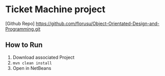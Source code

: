 # Ticket Machine project 

[Github Repo] https://github.com/florusu/Object-Orientated-Design-and-Programming.git

## How to Run

1. Download associated Project
2. ```mvn clean install```
3. Open in NetBeans

